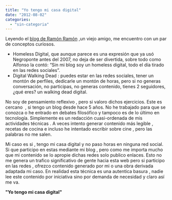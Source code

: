 ```yaml
---
title: "Yo tengo mi casa digital"
date: "2012-08-02"
categories: 
  - "sin-categoria"
---
```


Leyendo el [blog de Ramón Ramón](https://ramonramon.org/blog/2012/02/13/sin-un-blog-te-conviertes-en-un-homeless-digital/ "Ramon Ramon") ,un viejo amigo, me encuentro con un par de conceptos curiosos.

- Homeless Digital, que aunque parece es una expresión que ya usó Negroponte antes del 2007, no deja de ser divertida, sobre todo como Alfonso la contó: “Sin mi blog soy un homeless digital, todo el día tirado en las redes sociales”.
- Digital Walking Dead : puedes estar en las redes sociales, tener un montón de perfiles, dedicarle un montón de horas, pero si no generas conversación, no participas, no generas contenido, tienes 2 seguidores, ¿qué eres? un walking dead digital.

No soy de pensamiento reflexivo , pero si valoro dichos ejercicios. Este es cercano  , si tengo un blog desde hace 5 años. No he trabajado para que se conozca o he entrado en debates filosófico y tampoco es de lo último en tecnología. Simplemente es un redacción cuasi-ordenada de mis actividades técnicas . A veces intento generar contenido más legible , recetas de cocina e incluso he intentado escribir sobre cine , pero las palabras no me salen.

Mi caso es si , tengo mi casa digital y no paso horas en ninguna red social. Si que participo en estas mediante mi blog , pero como me importa mucho que mi contenido se lo apropie dichas redes solo publico enlaces. Esto no me genera un trafico significativo de gente hacia esta web pero si participo en las redes , ofrezco contenido generado por mi o una obra derivada adaptada mi caso. En realidad esta técnica es una autentica basura , nadie lee este contenido por iniciativa sino por demanda de necesidad y claro así me va.

**"Yo tengo mi casa digital"**
